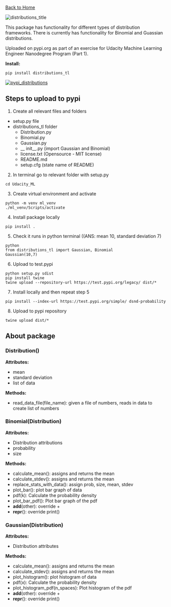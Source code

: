 [Back to Home](https://teanlouise.github.io)

![distributions_title](https://user-images.githubusercontent.com/19520346/72115324-60c53480-3392-11ea-81ce-44032537a75d.png)

This package has functionality for different types of distribution frameworks. There is currently has functionality for Binomial and Guassian distributions.

Uploaded on pypi.org as part of an exercise for Udacity Machine Learning Engineer Nanodegree Program (Part 1).

**Install:**
```
pip install distributions_tl
```

[![pypi_distributions](https://user-images.githubusercontent.com/19520346/71863081-86123280-3147-11ea-933e-95d872b5aad3.PNG)](https://pypi.org/project/distributions-tl/)

## Steps to upload to pypi

1. Create all relevant files and folders
  * setup.py file
  * distributions_tl folder
    - Distribution.py
    - Binomial.py
    - Gaussian.py
    - __ init__.py (import Gaussian and Binomial)
    - license.txt (Opensource - MIT license)
    - README.md
    - setup.cfg (state name of README)

2. In terminal go to relevant folder with setup.py
```
cd Udacity_ML
```

3. Create virtual environment and activate
``` 
python -m venv ml_venv
./ml_venv/Scripts/activate
```

4. Install package locally
```
pip install .
```

5. Check it runs in python terminal ((ANS: mean 10, standard deviation 7)
```
python
from distributions_tl import Gaussian, Binomial
Gaussian(10,7)
```


6. Upload to test.pypi
```cd Udacity_ML
python setup.py sdist
pip install twine
twine upload --repository-url https://test.pypi.org/legacy/ dist/*
```

7. Install locally and then repeat step 5
``` 
pip install --index-url https://test.pypi.org/simple/ dsnd-probability
```

8. Upload to pypi repository
```
twine upload dist/*
```

## About package

### Distribution()

**Attributes:**
- mean
- standard deviation
- list of data

**Methods:**
- read_data_file(file_name): given a file of numbers, reads in data to create list of numbers

### Binomial(Distribution)

**Attributes:**
- Distribution attributions
- probability
- size

**Methods:**
- calculate_mean(): assigns and returns the mean
- calculate_stdev(): assigns and returns the mean
- replace_stats_with_data(): assign prob, size, mean, stdev
- plot_bar(): plot bar graph of data
- pdf(k): Calculate the probability density
- plot_bar_pdf(): Plot bar graph of the pdf
- __add__(other): override +
- __repr__(): override print()

### Gaussian(Distribution)

**Attributes:**
- Distribution attributes

**Methods:**
- calculate_mean(): assigns and returns the mean
- calculate_stdev(): assigns and returns the mean
- plot_histogram(): plot histogram of data
- pdf(x): Calculate the probability density
- plot_histogram_pdf(n_spaces): Plot histogram of the pdf
- __add__(other): override +
- __repr__(): override print()
